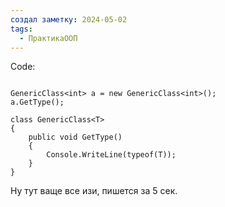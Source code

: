```yaml
---
создал заметку: 2024-05-02
tags:
  - ПрактикаООП
---
```

Code:
```CSharp

GenericClass<int> a = new GenericClass<int>();
a.GetType();

class GenericClass<T>
{
    public void GetType()
    {
        Console.WriteLine(typeof(T));
    }
}
```
Ну тут ваще все изи, пишется за 5 сек.
